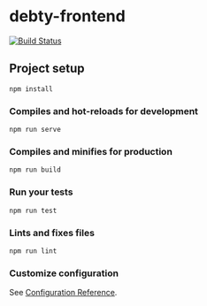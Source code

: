# debty-frontend

[![Build Status](https://travis-ci.org/TopeltR/debty-frontend.svg?branch=master)](https://travis-ci.org/TopeltR/debty-frontend)

## Project setup
```
npm install
```

### Compiles and hot-reloads for development
```
npm run serve
```

### Compiles and minifies for production
```
npm run build
```

### Run your tests
```
npm run test
```

### Lints and fixes files
```
npm run lint
```

### Customize configuration
See [Configuration Reference](https://cli.vuejs.org/config/).
